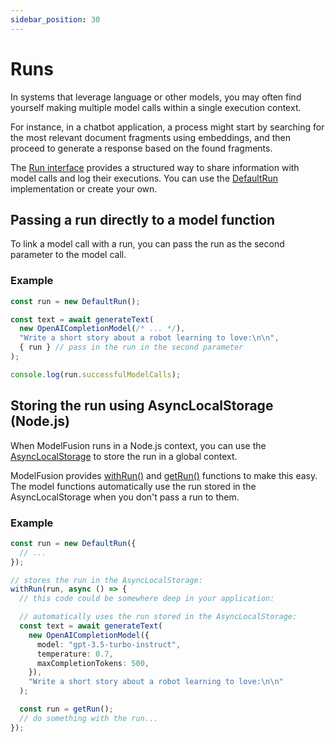 ```yaml
---
sidebar_position: 30
---
```


# Runs

In systems that leverage language or other models, you may often find yourself making multiple model calls within a single execution context.

For instance, in a chatbot application, a process might start by searching for the most relevant document fragments using embeddings, and then proceed to generate a response based on the found fragments.

The [Run interface](/api/interfaces/Run) provides a structured way to share information with model calls and log their executions. You can use the [DefaultRun](/api/classes/DefaultRun) implementation or create your own.

## Passing a run directly to a model function

To link a model call with a run, you can pass the run as the second parameter to the model call.

### Example

```ts
const run = new DefaultRun();

const text = await generateText(
  new OpenAICompletionModel(/* ... */),
  "Write a short story about a robot learning to love:\n\n",
  { run } // pass in the run in the second parameter
);

console.log(run.successfulModelCalls);
```

## Storing the run using AsyncLocalStorage (Node.js)

When ModelFusion runs in a Node.js context, you can use the [AsyncLocalStorage](https://nodejs.org/api/async_context.html) to store the run in a global context.

ModelFusion provides [withRun()](/api/modules/#withrun) and [getRun()](/api/modules/#getrun) functions to make this easy. The model functions automatically use the run stored in the AsyncLocalStorage when you don't pass a run to them.

### Example

```ts
const run = new DefaultRun({
  // ...
});

// stores the run in the AsyncLocalStorage:
withRun(run, async () => {
  // this code could be somewhere deep in your application:

  // automatically uses the run stored in the AsyncLocalStorage:
  const text = await generateText(
    new OpenAICompletionModel({
      model: "gpt-3.5-turbo-instruct",
      temperature: 0.7,
      maxCompletionTokens: 500,
    }),
    "Write a short story about a robot learning to love:\n\n"
  );

  const run = getRun();
  // do something with the run...
});
```
